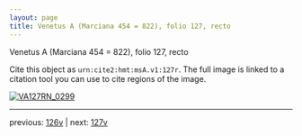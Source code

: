 ```yaml
---
layout: page
title: Venetus A (Marciana 454 = 822), folio 127, recto
---
```


Venetus A (Marciana 454 = 822), folio 127, recto

Cite this object as `urn:cite2:hmt:msA.v1:127r`.  The full image is linked to a citation tool you can use to cite regions of the image.

[![VA127RN_0299](http://www.homermultitext.org/iipsrv?IIIF=/project/homer/pyramidal/deepzoom/hmt/vaimg/2017a/VA127RN_0299.tif/full/800,/0/default.jpg)](http://www.homermultitext.org/ict2/?urn=urn:cite2:hmt:vaimg.2017a:VA127RN_0299) 

---

previous:  [126v](../126v/) | next: [127v](../127v/)